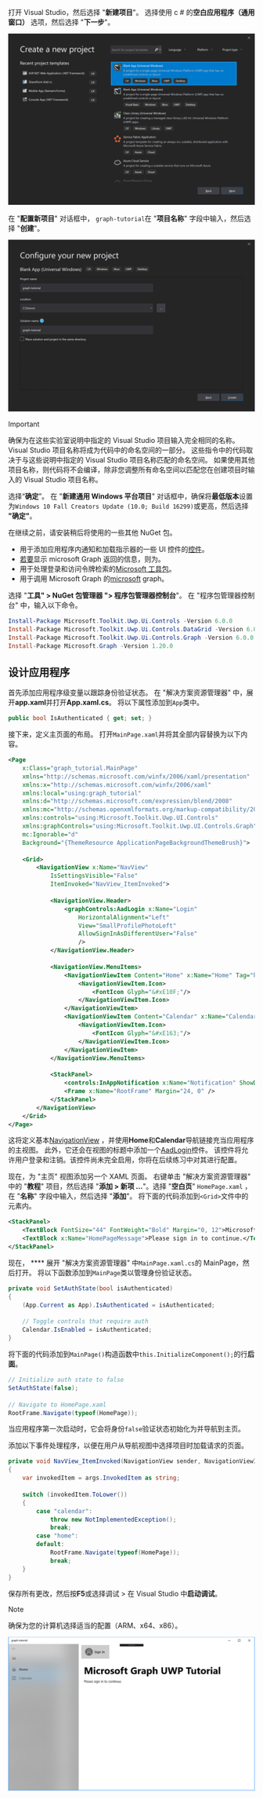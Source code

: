 <!-- markdownlint-disable MD002 MD041 -->

打开 Visual Studio，然后选择 "**新建项目**"。 选择使用 c # 的**空白应用程序（通用窗口）** 选项，然后选择 "**下一步**"。

![Visual Studio 2019 "新建项目" 对话框](./images/vs-create-new-project.png)

在 "**配置新项目**" 对话框中， `graph-tutorial`在 "**项目名称**" 字段中输入，然后选择 "**创建**"。

![Visual Studio 2019 配置新项目对话框](./images/vs-configure-new-project.png)

> [!IMPORTANT]
> 确保为在这些实验室说明中指定的 Visual Studio 项目输入完全相同的名称。 Visual Studio 项目名称将成为代码中的命名空间的一部分。 这些指令中的代码取决于与这些说明中指定的 Visual Studio 项目名称匹配的命名空间。 如果使用其他项目名称，则代码将不会编译，除非您调整所有命名空间以匹配您在创建项目时输入的 Visual Studio 项目名称。

选择“**确定**”。 在 "**新建通用 Windows 平台项目**" 对话框中，确保将**最低版本**设置为`Windows 10 Fall Creators Update (10.0; Build 16299)`或更高，然后选择 **"确定"**。

在继续之前，请安装稍后将使用的一些其他 NuGet 包。

- 用于添加应用程序内通知和加载指示器的一些 UI 控件的[控件](https://www.nuget.org/packages/Microsoft.Toolkit.Uwp.Ui.Controls/)。
- [若要](https://www.nuget.org/packages/Microsoft.Toolkit.Uwp.Ui.Controls.DataGrid/)显示 microsoft Graph 返回的信息，则为。
- 用于处理登录和访问令牌检索的[Microsoft 工具包](https://www.nuget.org/packages/Microsoft.Toolkit.Uwp.Ui.Controls.Graph/)。
- 用于调用 Microsoft Graph 的[microsoft](https://www.nuget.org/packages/Microsoft.Graph/) graph。

选择 "**工具" > NuGet 包管理器 "> 程序包管理器控制台**"。 在 "程序包管理器控制台" 中，输入以下命令。

```Powershell
Install-Package Microsoft.Toolkit.Uwp.Ui.Controls -Version 6.0.0
Install-Package Microsoft.Toolkit.Uwp.Ui.Controls.DataGrid -Version 6.0.0
Install-Package Microsoft.Toolkit.Uwp.Ui.Controls.Graph -Version 6.0.0
Install-Package Microsoft.Graph -Version 1.20.0
```

## <a name="design-the-app"></a>设计应用程序

首先添加应用程序级变量以跟踪身份验证状态。 在 "解决方案资源管理器" 中，展开**app.xaml**并打开**App.xaml.cs**。 将以下属性添加到`App`类中。

```cs
public bool IsAuthenticated { get; set; }
```

接下来，定义主页面的布局。 打开`MainPage.xaml`并将其全部内容替换为以下内容。

```xml
<Page
    x:Class="graph_tutorial.MainPage"
    xmlns="http://schemas.microsoft.com/winfx/2006/xaml/presentation"
    xmlns:x="http://schemas.microsoft.com/winfx/2006/xaml"
    xmlns:local="using:graph_tutorial"
    xmlns:d="http://schemas.microsoft.com/expression/blend/2008"
    xmlns:mc="http://schemas.openxmlformats.org/markup-compatibility/2006"
    xmlns:controls="using:Microsoft.Toolkit.Uwp.UI.Controls"
    xmlns:graphControls="using:Microsoft.Toolkit.Uwp.UI.Controls.Graph"
    mc:Ignorable="d"
    Background="{ThemeResource ApplicationPageBackgroundThemeBrush}">

    <Grid>
        <NavigationView x:Name="NavView"
            IsSettingsVisible="False"
            ItemInvoked="NavView_ItemInvoked">

            <NavigationView.Header>
                <graphControls:AadLogin x:Name="Login"
                    HorizontalAlignment="Left"
                    View="SmallProfilePhotoLeft"
                    AllowSignInAsDifferentUser="False"
                    />
            </NavigationView.Header>

            <NavigationView.MenuItems>
                <NavigationViewItem Content="Home" x:Name="Home" Tag="home">
                    <NavigationViewItem.Icon>
                        <FontIcon Glyph="&#xE10F;"/>
                    </NavigationViewItem.Icon>
                </NavigationViewItem>
                <NavigationViewItem Content="Calendar" x:Name="Calendar" Tag="calendar">
                    <NavigationViewItem.Icon>
                        <FontIcon Glyph="&#xE163;"/>
                    </NavigationViewItem.Icon>
                </NavigationViewItem>
            </NavigationView.MenuItems>

            <StackPanel>
                <controls:InAppNotification x:Name="Notification" ShowDismissButton="true" />
                <Frame x:Name="RootFrame" Margin="24, 0" />
            </StackPanel>
        </NavigationView>
    </Grid>
</Page>
```

这将定义基本[NavigationView](https://docs.microsoft.com/uwp/api/windows.ui.xaml.controls.navigationview) ，并使用**Home**和**Calendar**导航链接充当应用程序的主视图。 此外，它还会在视图的标题中添加一个[AadLogin](https://docs.microsoft.com/dotnet/api/microsoft.toolkit.uwp.ui.controls.graph.aadlogin?view=win-comm-toolkit-dotnet-stable)控件。 该控件将允许用户登录和注销。该控件尚未完全启用，你将在后续练习中对其进行配置。

现在，为 "主页" 视图添加另一个 XAML 页面。 右键单击 "解决方案资源管理器" 中的 "**教程**" 项目，然后选择 "**添加 > 新项 ...**"。选择 "**空白页**" `HomePage.xaml` ，在 "**名称**" 字段中输入，然后选择 "**添加**"。 将下面的代码添加到`<Grid>`文件中的元素内。

```xml
<StackPanel>
    <TextBlock FontSize="44" FontWeight="Bold" Margin="0, 12">Microsoft Graph UWP Tutorial</TextBlock>
    <TextBlock x:Name="HomePageMessage">Please sign in to continue.</TextBlock>
</StackPanel>
```

现在， **** 展开 "解决方案资源管理器" 中`MainPage.xaml.cs`的 MainPage，然后打开。 将以下函数添加到`MainPage`类以管理身份验证状态。

```cs
private void SetAuthState(bool isAuthenticated)
{
    (App.Current as App).IsAuthenticated = isAuthenticated;

    // Toggle controls that require auth
    Calendar.IsEnabled = isAuthenticated;
}
```

将下面的代码添加到`MainPage()`构造函数中`this.InitializeComponent();`的行**后面**。

```cs
// Initialize auth state to false
SetAuthState(false);

// Navigate to HomePage.xaml
RootFrame.Navigate(typeof(HomePage));
```

当应用程序第一次启动时，它会将身份`false`验证状态初始化为并导航到主页。

添加以下事件处理程序，以便在用户从导航视图中选择项目时加载请求的页面。

```cs
private void NavView_ItemInvoked(NavigationView sender, NavigationViewItemInvokedEventArgs args)
{
    var invokedItem = args.InvokedItem as string;

    switch (invokedItem.ToLower())
    {
        case "calendar":
            throw new NotImplementedException();
            break;
        case "home":
        default:
            RootFrame.Navigate(typeof(HomePage));
            break;
    }
}
```

保存所有更改，然后按**F5**或选择调试 > 在 Visual Studio 中**启动调试**。

> [!NOTE]
> 确保为您的计算机选择适当的配置（ARM、x64、x86）。

![主页的屏幕截图](./images/create-app-01.png)

